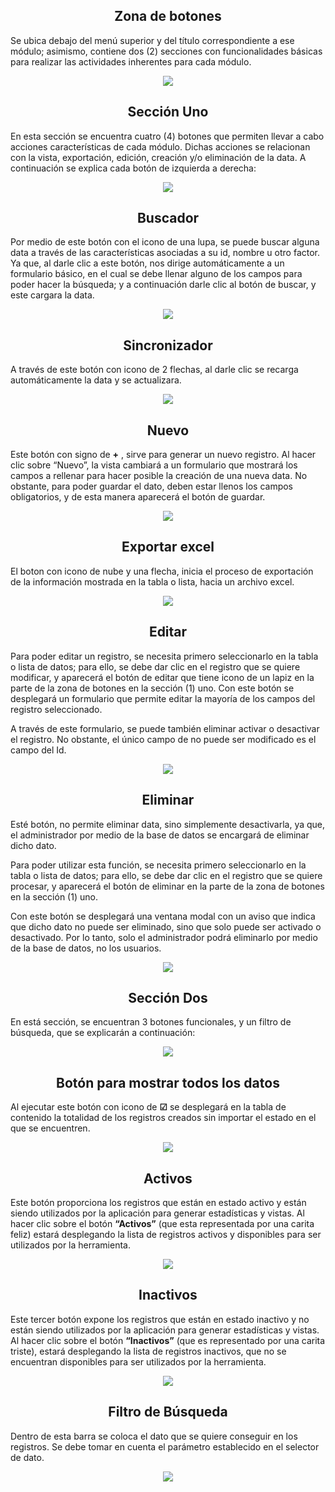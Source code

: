## <center>Zona de botones</center>

Se ubica debajo del menú superior y del título correspondiente a ese módulo; asimismo, contiene dos (2) secciones con funcionalidades básicas para realizar las actividades inherentes para cada módulo.

<center><img src="/img/btn.png" ></center>

## <center>Sección Uno </center>

En esta sección se encuentra cuatro (4) botones que permiten llevar a cabo acciones características de cada módulo. Dichas acciones se relacionan con la vista, exportación, edición, creación y/o eliminación de la data. A continuación se explica cada botón de izquierda a derecha:

<center><img src="/img/4btn.png" ></center>

## <center>Buscador<center>

Por medio de este botón con el icono de una lupa, se puede buscar alguna data a través de las características asociadas a su id, nombre u otro factor. Ya que, al darle clic a este botón, nos dirige automáticamente a un formulario básico, en el cual se debe llenar alguno de los campos para poder hacer la búsqueda; y a continuación darle clic al botón de buscar, y este cargara la data.

<center><img src="/img/search.gif" ></center>

## <center>Sincronizador</center>

A través de este botón con icono de 2 flechas, al darle clic se recarga automáticamente la data y se actualizara.

<center><img src="/img/reload.gif" ></center>

## <center>Nuevo</center>

Este botón con signo de <b>+</b> , sirve para generar un nuevo registro. Al hacer clic sobre “Nuevo”, la vista cambiará a un formulario que mostrará los campos a rellenar para hacer posible la creación de una nueva data. No obstante, para poder guardar el dato, deben estar llenos los campos obligatorios, y de esta manera aparecerá el botón de guardar.

<center><img src="/img/new.gif" ></center>

## <center>Exportar excel</center>

El boton con icono de nube y una flecha, inicia el proceso de exportación de la información mostrada en la tabla o lista, hacia un archivo excel.

<center><img src="/img/download.gif" ></center>

## <center>Editar</center>

Para poder editar un registro, se necesita primero seleccionarlo en la tabla o lista de datos; para ello, se debe dar clic en el registro que se quiere modificar, y aparecerá el botón de editar que tiene icono de un lapiz en la parte de la zona de botones en la sección (1) uno. Con este botón se desplegará un formulario que permite editar la mayoría de los campos del registro seleccionado.

A través de este formulario, se puede también eliminar activar o desactivar el registro. No obstante, el único campo de no puede ser modificado es el campo del Id.

<center><img src="/img/edit.gif" ></center>

## <center>Eliminar</center>

Esté botón, no permite eliminar data, sino simplemente desactivarla, ya que, el administrador por medio de la base de datos se encargará de eliminar dicho dato.

Para poder utilizar esta función, se necesita primero seleccionarlo en la tabla o lista de datos; para ello, se debe dar clic en el registro que se quiere procesar, y aparecerá el botón de eliminar en la parte de la zona de botones en la sección (1) uno. 

Con este botón se desplegará una ventana modal con un aviso que indica que dicho dato no puede ser eliminado, sino que solo puede ser activado o desactivado. Por lo tanto, solo el administrador  podrá eliminarlo por medio de la base de datos, no los usuarios.

<center><img src="/img/delete.gif" ></center>

## <center>Sección Dos</center>

En está sección, se encuentran 3 botones funcionales, y un filtro de búsqueda, que se explicarán a continuación:

<center><img src="/img/filt.png" ></center>

## <center>Botón para mostrar todos los datos</center>

Al ejecutar este botón con icono de <b>☑</b> se desplegará en la tabla de contenido la totalidad de los registros creados sin importar el estado en el que se encuentren.

<center><img src="/img/all.gif" ></center>

## <center>Activos</center>

Este botón proporciona los registros que están en estado activo y están siendo utilizados por la aplicación para generar estadísticas y vistas. Al hacer clic sobre el botón <b>“Activos”</b> (que esta representada por una carita feliz) estará desplegando la lista de registros activos y disponibles para ser utilizados por la herramienta. 

<center><img src="/img/on.gif" ></center>

## <center>Inactivos</center>

 Este tercer botón expone los registros que están en estado inactivo y no están siendo utilizados por la aplicación para generar estadísticas y vistas. Al hacer clic sobre el botón <b>“Inactivos”</b> (que es representado por una carita triste), estará desplegando la lista de registros inactivos, que no se encuentran disponibles para ser utilizados por la herramienta.

 <center><img src="/img/off.gif" ></center>

## <center>Filtro de Búsqueda</center>

 Dentro de esta barra se coloca el dato que se quiere conseguir en los registros. Se debe tomar en cuenta el parámetro establecido en el selector de dato.

  <center><img src="/img/filtr.gif" ></center>
